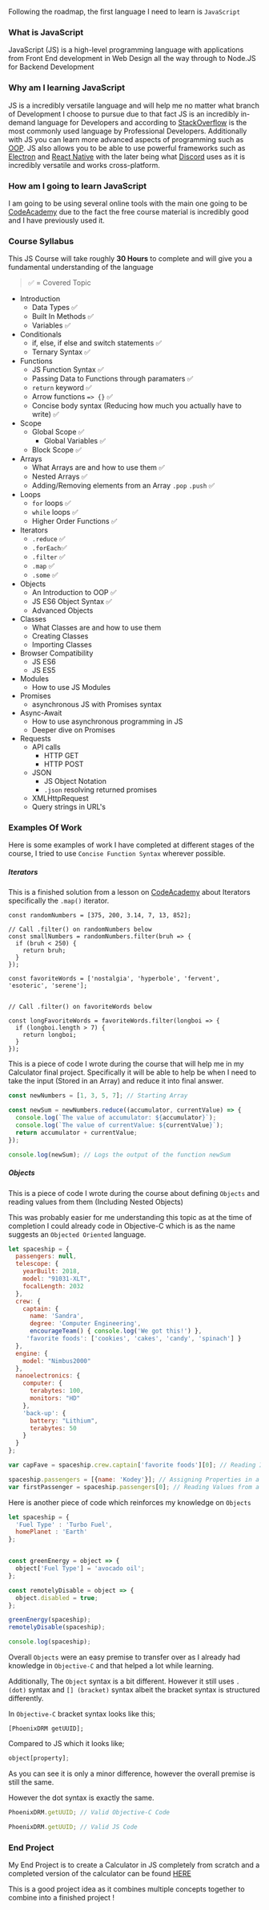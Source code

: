 Following the roadmap, the first language I need to learn is `JavaScript`

### What is JavaScript

JavaScript (JS) is a high-level programming language with applications from Front End development in Web Design all the way through to Node.JS for Backend Development

### Why am I learning JavaScript

JS is a incredibly versatile language and will help me no matter what branch of Development I choose to pursue due to that fact JS is an incredibly in-demand language for Developers and according to [StackOverflow](https://stackoverflow.com) is the most commonly used language by Professional Developers. Additionally with JS you can learn more advanced aspects of programming such as [OOP](https://en.wikipedia.org/wiki/Object-oriented_programming). JS also allows you to be able to use powerful frameworks such as [Electron](https://www.electronjs.org) and [React Native](https://reactnative.dev) with the later being what [Discord](https://discord.com) uses as it is incredibly versatile and works cross-platform.

### How am I going to learn JavaScript

I am going to be using several online tools with the main one going to be [CodeAcademy](https://www.codecademy.com/learn) due to the fact the free course material is incredibly good and I have previously used it.

### Course Syllabus

This JS Course will take roughly **30 Hours** to complete and will give you a fundamental understanding of the language

> ✅ = Covered Topic

- Introduction
  - Data Types ✅
  - Built In Methods ✅
  - Variables ✅
- Conditionals
  - if, else, if else and switch statements ✅
  - Ternary Syntax ✅
- Functions
  - JS Function Syntax ✅
  - Passing Data to Functions through paramaters ✅
  - `return` keyword ✅
  - Arrow functions `=> {}` ✅
  - Concise body syntax (Reducing how much you actually have to write) ✅
- Scope
  - Global Scope ✅
    - Global Variables ✅
  - Block Scope ✅
- Arrays
  - What Arrays are and how to use them ✅
  - Nested Arrays ✅
  - Adding/Removing elements from an Array `.pop` `.push` ✅
- Loops
  - `for` loops ✅
  - `while` loops ✅
  - Higher Order Functions ✅
- Iterators
  - `.reduce` ✅
  - `.forEach`✅
  - `.filter` ✅
  - `.map` ✅
  - `.some` ✅
- Objects
  - An Introduction to OOP ✅
  - JS ES6 Object Syntax ✅
  - Advanced Objects
- Classes
  - What Classes are and how to use them
  - Creating Classes
  - Importing Classes
- Browser Compatibility
  - JS ES6
  - JS ES5
- Modules
  - How to use JS Modules
- Promises
  - asynchronous JS with Promises syntax
- Async-Await
  - How to use asynchronous programming in JS
  - Deeper dive on Promises
- Requests
  - API calls
    - HTTP GET
    - HTTP POST
  - JSON
    - JS Object Notation
    - `.json` resolving returned promises
  - XMLHttpRequest
  - Query strings in URL's

### Examples Of Work

Here is some examples of work I have completed at different stages of the course, I tried to use `Concise Function Syntax` wherever possible.

##### Iterators
This is a finished solution from a lesson on [CodeAcademy](https://www.codecademy.com/learn) about Iterators specifically the `.map()` iterator.
```JS
const randomNumbers = [375, 200, 3.14, 7, 13, 852];

// Call .filter() on randomNumbers below
const smallNumbers = randomNumbers.filter(bruh => {
  if (bruh < 250) {
    return bruh;
  }
});

const favoriteWords = ['nostalgia', 'hyperbole', 'fervent', 'esoteric', 'serene'];


// Call .filter() on favoriteWords below

const longFavoriteWords = favoriteWords.filter(longboi => {
  if (longboi.length > 7) {
    return longboi;
  }
});
```

This is a piece of code I wrote during the course that will help me in my Calculator final project. Specifically it will be able to help be when I need to take the input (Stored in an Array) and reduce it into final answer.

```js
const newNumbers = [1, 3, 5, 7]; // Starting Array

const newSum = newNumbers.reduce((accumulator, currentValue) => {
  console.log(`The value of accumulator: ${accumulator}`);
  console.log(`The value of currentValue: ${currentValue}`);
  return accumulator + currentValue;
});

console.log(newSum); // Logs the output of the function newSum
```

##### Objects
This is a piece of code I wrote during the course about defining `Objects` and reading values from them (Including Nested Objects)

This was probably easier for me understanding this topic as at the time of completion I could already code in Objective-C which is as the name suggests an `Objected Oriented` language.

```js
let spaceship = {
  passengers: null,
  telescope: {
    yearBuilt: 2018,
    model: "91031-XLT",
    focalLength: 2032
  },
  crew: {
    captain: {
      name: 'Sandra',
      degree: 'Computer Engineering',
      encourageTeam() { console.log('We got this!') },
     'favorite foods': ['cookies', 'cakes', 'candy', 'spinach'] }
  },
  engine: {
    model: "Nimbus2000"
  },
  nanoelectronics: {
    computer: {
      terabytes: 100,
      monitors: "HD"
    },
    'back-up': {
      battery: "Lithium",
      terabytes: 50
    }
  }
};

var capFave = spaceship.crew.captain['favorite foods'][0]; // Reading Index 0 (First Item)

spaceship.passengers = [{name: 'Kodey'}]; // Assigning Properties in a nested Object
var firstPassenger = spaceship.passengers[0]; // Reading Values from a nested Object (Key Pair)
```

Here is another piece of code which reinforces my knowledge on `Objects`

```js
let spaceship = {
  'Fuel Type' : 'Turbo Fuel',
  homePlanet : 'Earth'
};


const greenEnergy = object => {
  object['Fuel Type'] = 'avocado oil';
};

const remotelyDisable = object => {
  object.disabled = true;
};

greenEnergy(spaceship);
remotelyDisable(spaceship);

console.log(spaceship);
```

Overall `Objects` were an easy premise to transfer over as I already had knowledge in `Objective-C` and that helped a lot while learning.

Additionally, The `Object` syntax is a bit different. However it still uses `. (dot)` syntax and `[] (bracket)` syntax albeit the bracket syntax is structured differently.

In `Objective-C` bracket syntax looks like this;

```objc
[PhoenixDRM getUUID];         
```
Compared to JS which it looks like;

```js
object[property];
```

As you can see it is only a minor difference, however the overall premise is still the same.

However the dot syntax is exactly the same.

```js
PhoenixDRM.getUUID; // Valid Objective-C Code

PhoenixDRM.getUUID; // Valid JS Code
```

### End Project

My End Project is to create a Calculator in JS completely from scratch and a completed version of the calculator can be found [HERE](https://github.com/KodeyThomas/BackendDev/tree/master/01-JavaScript)

This is a good project idea as it combines multiple concepts together to combine into a finished project !
